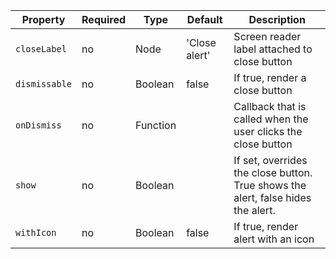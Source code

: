 Property | Required | Type | Default | Description
---------|----------|------|---------|------------
`closeLabel`  | no | Node     | 'Close alert' | Screen reader label attached to close button
`dismissable` | no | Boolean  | false         | If true, render a close button
`onDismiss`   | no | Function |               | Callback that is called when the user clicks the close button
`show`        | no | Boolean  |               | If set, overrides the close button. True shows the alert, false hides the alert.
`withIcon`    | no | Boolean  | false         | If true, render alert with an icon